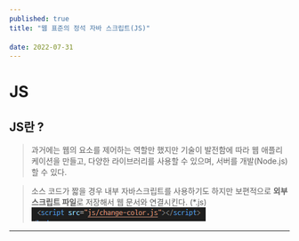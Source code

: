 ```yaml
---
published: true
title: "웹 표준의 정석 자바 스크립트(JS)"

date: 2022-07-31
---
```


# JS

## JS란 ?
> 과거에는 웹의 요소를 제어하는 역할만 했지만 기술이 발전함에 따라 웹 애플리케이션을 만들고, 다양한 라이브러리를 사용할 수 있으며, 서버를 개발(Node.js) 할 수 있다.

> 소스 코드가 짧을 경우 내부 자바스크립트를 사용하기도 하지만 보편적으로 **외부 스크립트 파일**로 저장해서 웹 문서와 연결시킨다. (*.js)<br/>
![outjs](/assets/img/js%20img/outjs.PNG)

***

